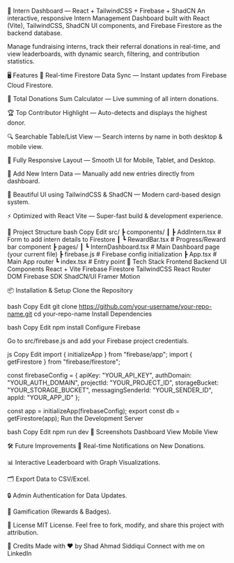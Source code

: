 🚀 Intern Dashboard — React + TailwindCSS + Firebase + ShadCN
An interactive, responsive Intern Management Dashboard built with React (Vite), TailwindCSS, ShadCN UI components, and Firebase Firestore as the backend database.

Manage fundraising interns, track their referral donations in real-time, and view leaderboards, with dynamic search, filtering, and contribution statistics.

🖥️ Features
🌟 Real-time Firestore Data Sync — Instant updates from Firebase Cloud Firestore.

🧮 Total Donations Sum Calculator — Live summing of all intern donations.

🏆 Top Contributor Highlight — Auto-detects and displays the highest donor.

🔍 Searchable Table/List View — Search interns by name in both desktop & mobile view.

📱 Fully Responsive Layout — Smooth UI for Mobile, Tablet, and Desktop.

📝 Add New Intern Data — Manually add new entries directly from dashboard.

🎨 Beautiful UI using TailwindCSS & ShadCN — Modern card-based design system.

⚡ Optimized with React Vite — Super-fast build & development experience.

📂 Project Structure
bash
Copy
Edit
src/
 ┣ components/
 ┃ ┣ AddIntern.tsx          # Form to add intern details to Firestore
 ┃ ┗ RewardBar.tsx           # Progress/Reward bar component
 ┣ pages/
 ┃ ┗ InternDashboard.tsx     # Main Dashboard page (your current file)
 ┣ firebase.js                # Firebase config initialization
 ┣ App.tsx                    # Main App router
 ┗ index.tsx                  # Entry point
🔧 Tech Stack
Frontend	Backend	UI Components
React + Vite	Firebase Firestore	TailwindCSS
React Router DOM	Firebase SDK	ShadCN/UI
Framer Motion		

📦 Installation & Setup
Clone the Repository

bash
Copy
Edit
git clone https://github.com/your-username/your-repo-name.git
cd your-repo-name
Install Dependencies

bash
Copy
Edit
npm install
Configure Firebase

Go to src/firebase.js and add your Firebase project credentials.

js
Copy
Edit
import { initializeApp } from "firebase/app";
import { getFirestore } from "firebase/firestore";

const firebaseConfig = {
  apiKey: "YOUR_API_KEY",
  authDomain: "YOUR_AUTH_DOMAIN",
  projectId: "YOUR_PROJECT_ID",
  storageBucket: "YOUR_STORAGE_BUCKET",
  messagingSenderId: "YOUR_SENDER_ID",
  appId: "YOUR_APP_ID"
};

const app = initializeApp(firebaseConfig);
export const db = getFirestore(app);
Run the Development Server

bash
Copy
Edit
npm run dev
📸 Screenshots
Dashboard View	Mobile View

🛠️ Future Improvements
🔔 Real-time Notifications on New Donations.

📊 Interactive Leaderboard with Graph Visualizations.

🗂️ Export Data to CSV/Excel.

🔒 Admin Authentication for Data Updates.

🎉 Gamification (Rewards & Badges).

📝 License
MIT License. Feel free to fork, modify, and share this project with attribution.

🙌 Credits
Made with ❤️ by Shad Ahmad Siddiqui
Connect with me on LinkedIn
